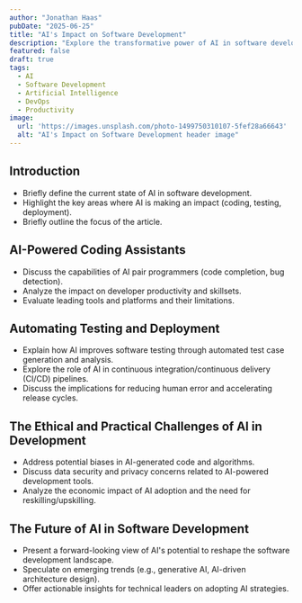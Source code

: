 ```yaml
---
author: "Jonathan Haas"
pubDate: "2025-06-25"
title: "AI's Impact on Software Development"
description: "Explore the transformative power of AI in software development.  Discover how AI is revolutionizing coding, testing, and deployment, boosting efficiency and productivity. Learn about the challenges and opportunities ahead for tech leaders."
featured: false
draft: true
tags:
  - AI
  - Software Development
  - Artificial Intelligence
  - DevOps
  - Productivity
image:
  url: 'https://images.unsplash.com/photo-1499750310107-5fef28a66643'
  alt: "AI's Impact on Software Development header image"
---
```


## Introduction
* Briefly define the current state of AI in software development.
* Highlight the key areas where AI is making an impact (coding, testing, deployment).
* Briefly outline the focus of the article.

## AI-Powered Coding Assistants
* Discuss the capabilities of AI pair programmers (code completion, bug detection).
* Analyze the impact on developer productivity and skillsets.
* Evaluate leading tools and platforms and their limitations.

## Automating Testing and Deployment
* Explain how AI improves software testing through automated test case generation and analysis.
* Explore the role of AI in continuous integration/continuous delivery (CI/CD) pipelines.
* Discuss the implications for reducing human error and accelerating release cycles.

## The Ethical and Practical Challenges of AI in Development
* Address potential biases in AI-generated code and algorithms.
* Discuss data security and privacy concerns related to AI-powered development tools.
* Analyze the economic impact of AI adoption and the need for reskilling/upskilling.

## The Future of AI in Software Development
* Present a forward-looking view of AI's potential to reshape the software development landscape.
* Speculate on emerging trends (e.g., generative AI, AI-driven architecture design).
* Offer actionable insights for technical leaders on adopting AI strategies.